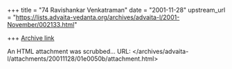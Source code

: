 +++
title = "74 Ravishankar Venkatraman"
date = "2001-11-28"
upstream_url = "https://lists.advaita-vedanta.org/archives/advaita-l/2001-November/002133.html"

+++
[Archive link](https://lists.advaita-vedanta.org/archives/advaita-l/2001-November/002133.html)

An HTML attachment was scrubbed...
URL: </archives/advaita-l/attachments/20011128/01e0050b/attachment.html>
